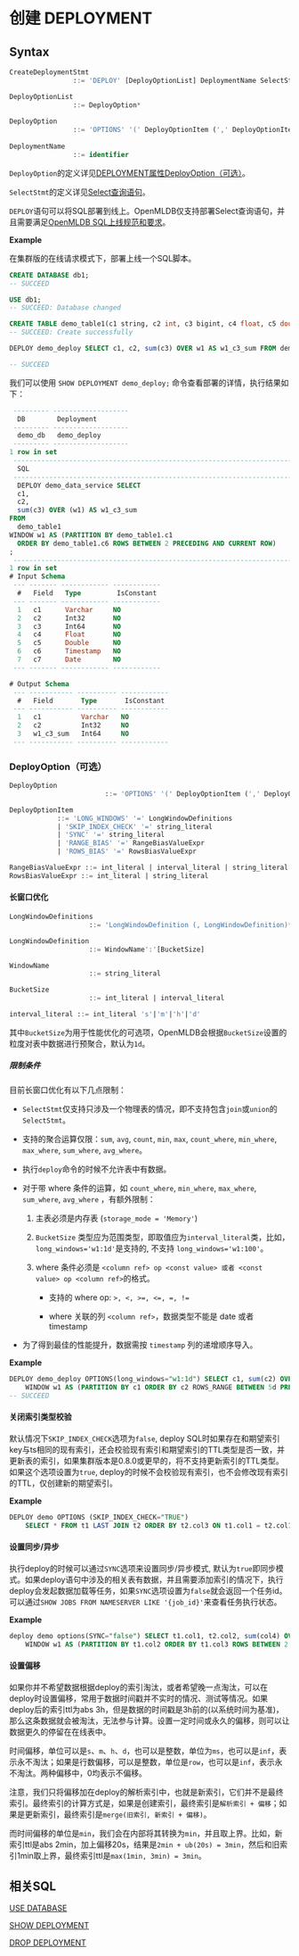 # 创建 DEPLOYMENT

## Syntax

```sql
CreateDeploymentStmt
				::= 'DEPLOY' [DeployOptionList] DeploymentName SelectStmt

DeployOptionList
				::= DeployOption*
				    
DeployOption
				::= 'OPTIONS' '(' DeployOptionItem (',' DeployOptionItem)* ')'
				    
DeploymentName
				::= identifier
```


`DeployOption`的定义详见[DEPLOYMENT属性DeployOption（可选）](#deployoption可选)。

`SelectStmt`的定义详见[Select查询语句](../dql/SELECT_STATEMENT.md)。

`DEPLOY`语句可以将SQL部署到线上。OpenMLDB仅支持部署Select查询语句，并且需要满足[OpenMLDB SQL上线规范和要求](../deployment_manage/ONLINE_REQUEST_REQUIREMENTS.md)。



**Example**

在集群版的在线请求模式下，部署上线一个SQL脚本。
```sql
CREATE DATABASE db1;
-- SUCCEED

USE db1;
-- SUCCEED: Database changed

CREATE TABLE demo_table1(c1 string, c2 int, c3 bigint, c4 float, c5 double, c6 timestamp, c7 date);
-- SUCCEED: Create successfully

DEPLOY demo_deploy SELECT c1, c2, sum(c3) OVER w1 AS w1_c3_sum FROM demo_table1 WINDOW w1 AS (PARTITION BY demo_table1.c1 ORDER BY demo_table1.c6 ROWS BETWEEN 2 PRECEDING AND CURRENT ROW);

-- SUCCEED
```

我们可以使用 `SHOW DEPLOYMENT demo_deploy;` 命令查看部署的详情，执行结果如下：

```sql
 --------- -------------------
  DB        Deployment
 --------- -------------------
  demo_db   demo_deploy
 --------- -------------------
1 row in set
 -----------------------------------------------------------------------------------------------------------------------------------------------------------------------------------------------------------------
  SQL
 -----------------------------------------------------------------------------------------------------------------------------------------------------------------------------------------------------------------
  DEPLOY demo_data_service SELECT
  c1,
  c2,
  sum(c3) OVER (w1) AS w1_c3_sum
FROM
  demo_table1
WINDOW w1 AS (PARTITION BY demo_table1.c1
  ORDER BY demo_table1.c6 ROWS BETWEEN 2 PRECEDING AND CURRENT ROW)
;
 -----------------------------------------------------------------------------------------------------------------------------------------------------------------------------------------------------------------
1 row in set
# Input Schema
 --- ------- ------------ ------------
  #   Field   Type         IsConstant
 --- ------- ------------ ------------
  1   c1      Varchar     NO
  2   c2      Int32       NO
  3   c3      Int64       NO
  4   c4      Float       NO
  5   c5      Double      NO
  6   c6      Timestamp   NO
  7   c7      Date        NO
 --- ------- ------------ ------------

# Output Schema
 --- ----------- ---------- ------------
  #   Field       Type       IsConstant
 --- ----------- ---------- ------------
  1   c1          Varchar   NO
  2   c2          Int32     NO
  3   w1_c3_sum   Int64     NO
 --- ----------- ---------- ------------ 
```


### DeployOption（可选）

```sql
DeployOption
						::= 'OPTIONS' '(' DeployOptionItem (',' DeployOptionItem)* ')'

DeployOptionItem
            ::= 'LONG_WINDOWS' '=' LongWindowDefinitions
            | 'SKIP_INDEX_CHECK' '=' string_literal
            | 'SYNC' '=' string_literal
            | 'RANGE_BIAS' '=' RangeBiasValueExpr
            | 'ROWS_BIAS' '=' RowsBiasValueExpr

RangeBiasValueExpr ::= int_literal | interval_literal | string_literal
RowsBiasValueExpr ::= int_literal | string_literal
```

#### 长窗口优化
```sql
LongWindowDefinitions
					::= 'LongWindowDefinition (, LongWindowDefinition)*'

LongWindowDefinition
					::= WindowName':'[BucketSize]

WindowName
					::= string_literal

BucketSize
					::= int_literal | interval_literal

interval_literal ::= int_literal 's'|'m'|'h'|'d'
```
其中`BucketSize`为用于性能优化的可选项，OpenMLDB会根据`BucketSize`设置的粒度对表中数据进行预聚合，默认为`1d`。


##### 限制条件

目前长窗口优化有以下几点限制：
- `SelectStmt`仅支持只涉及一个物理表的情况，即不支持包含`join`或`union`的`SelectStmt`。

- 支持的聚合运算仅限：`sum`, `avg`, `count`, `min`, `max`, `count_where`, `min_where`, `max_where`, `sum_where`, `avg_where`。

- 执行`deploy`命令的时候不允许表中有数据。

- 对于带 where 条件的运算，如 `count_where`, `min_where`, `max_where`, `sum_where`, `avg_where` ，有额外限制：

  1. 主表必须是内存表 (`storage_mode = 'Memory'`)

  2. `BucketSize` 类型应为范围类型，即取值应为`interval_literal`类，比如，`long_windows='w1:1d'`是支持的, 不支持 `long_windows='w1:100'`。

  3. where 条件必须是 `<column ref> op <const value> 或者 <const value> op <column ref>`的格式。

     - 支持的 where op: `>, <, >=, <=, =, !=`

     - where 关联的列 `<column ref>`，数据类型不能是 date 或者 timestamp

- 为了得到最佳的性能提升，数据需按 `timestamp` 列的递增顺序导入。

**Example**

```sql
DEPLOY demo_deploy OPTIONS(long_windows="w1:1d") SELECT c1, sum(c2) OVER w1 FROM demo_table1
    WINDOW w1 AS (PARTITION BY c1 ORDER BY c2 ROWS_RANGE BETWEEN 5d PRECEDING AND CURRENT ROW);
-- SUCCEED
```

#### 关闭索引类型校验
默认情况下`SKIP_INDEX_CHECK`选项为`false`, deploy SQL时如果存在和期望索引key与ts相同的现有索引，还会校验现有索引和期望索引的TTL类型是否一致，并更新表的索引，如果集群版本是0.8.0或更早的，将不支持更新索引的TTL类型。如果这个选项设置为`true`, deploy的时候不会校验现有索引，也不会修改现有索引的TTL，仅创建新的期望索引。

**Example**
```sql
DEPLOY demo OPTIONS (SKIP_INDEX_CHECK="TRUE")
    SELECT * FROM t1 LAST JOIN t2 ORDER BY t2.col3 ON t1.col1 = t2.col1;
```

#### 设置同步/异步
执行deploy的时候可以通过`SYNC`选项来设置同步/异步模式, 默认为`true`即同步模式。如果deploy语句中涉及的相关表有数据，并且需要添加索引的情况下，执行deploy会发起数据加载等任务，如果`SYNC`选项设置为`false`就会返回一个任务id。可以通过`SHOW JOBS FROM NAMESERVER LIKE '{job_id}'`来查看任务执行状态。

**Example**
```sql
deploy demo options(SYNC="false") SELECT t1.col1, t2.col2, sum(col4) OVER w1 as w1_col4_sum FROM t1 LAST JOIN t2 ORDER BY t2.col3 ON t1.col2 = t2.col2
    WINDOW w1 AS (PARTITION BY t1.col2 ORDER BY t1.col3 ROWS BETWEEN 2 PRECEDING AND CURRENT ROW);
```

#### 设置偏移

如果你并不希望数据根据deploy的索引淘汰，或者希望晚一点淘汰，可以在deploy时设置偏移，常用于数据时间戳并不实时的情况、测试等情况。如果deploy后的索引ttl为abs 3h，但是数据的时间戳是3h前的(以系统时间为基准)，那么这条数据就会被淘汰，无法参与计算。设置一定时间或永久的偏移，则可以让数据更久的停留在在线表中。

时间偏移，单位可以是`s`、`m`、`h`、`d`，也可以是整数，单位为`ms`，也可以是`inf`，表示永不淘汰；如果是行数偏移，可以是整数，单位是`row`，也可以是`inf`，表示永不淘汰。两种偏移中，0均表示不偏移。

注意，我们只将偏移加在deploy的解析索引中，也就是新索引，它们并不是最终索引。最终索引的计算方式是，如果是创建索引，最终索引是`解析索引 + 偏移`；如果是更新索引，最终索引是`merge(旧索引, 新索引 + 偏移)`。

而时间偏移的单位是`min`，我们会在内部将其转换为`min`，并且取上界。比如，新索引ttl是abs 2min，加上偏移20s，结果是`2min + ub(20s) = 3min`，然后和旧索引1min取上界，最终索引ttl是`max(1min, 3min) = 3min`。

## 相关SQL

[USE DATABASE](../ddl/USE_DATABASE_STATEMENT.md)

[SHOW DEPLOYMENT](../deployment_manage/SHOW_DEPLOYMENT.md)

[DROP DEPLOYMENT](../deployment_manage/DROP_DEPLOYMENT_STATEMENT.md)
